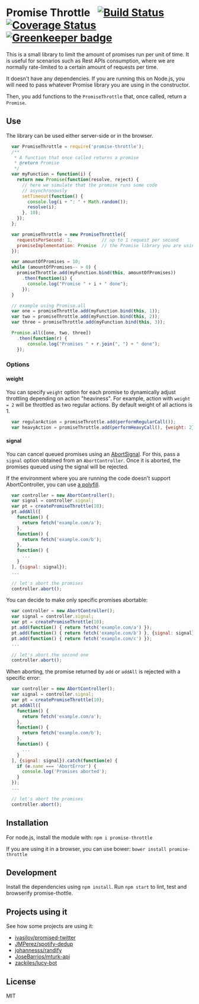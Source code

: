 Promise Throttle &nbsp; [![Build Status](https://api.travis-ci.org/JMPerez/promise-throttle.svg)](https://travis-ci.org/JMPerez/promise-throttle/) [![Coverage Status](https://coveralls.io/repos/github/JMPerez/promise-throttle/badge.svg?branch=master)](https://coveralls.io/r/JMPerez/promise-throttle?branch=master) [![Greenkeeper badge](https://badges.greenkeeper.io/JMPerez/promise-throttle.svg)](https://greenkeeper.io/)
==================


This is a small library to limit the amount of promises run per unit of time. It is useful for scenarios such as Rest APIs consumption, where we are normally rate-limited to a certain amount of requests per time.

It doesn't have any dependencies. If you are running this on Node.js, you will need to pass whatever Promise library you are using in the constructor.

Then, you add functions to the `PromiseThrottle` that, once called, return a `Promise`.

## Use

The library can be used either server-side or in the browser.

```javascript
  var PromiseThrottle = require('promise-throttle');
  /**
   * A function that once called returns a promise
   * @return Promise
   */
  var myFunction = function(i) {
    return new Promise(function(resolve, reject) {
      // here we simulate that the promise runs some code
      // asynchronously
      setTimeout(function() {
        console.log(i + ": " + Math.random());
        resolve(i);
      }, 10);
    });
  };

  var promiseThrottle = new PromiseThrottle({
    requestsPerSecond: 1,           // up to 1 request per second
    promiseImplementation: Promise  // the Promise library you are using
  });

  var amountOfPromises = 10;
  while (amountOfPromises-- > 0) {
    promiseThrottle.add(myFunction.bind(this, amountOfPromises))
      .then(function(i) {
        console.log("Promise " + i + " done");
      });
  }

  // example using Promise.all
  var one = promiseThrottle.add(myFunction.bind(this, 1));
  var two = promiseThrottle.add(myFunction.bind(this, 2));
  var three = promiseThrottle.add(myFunction.bind(this, 3));

  Promise.all([one, two, three])
    .then(function(r) {
        console.log("Promises " + r.join(", ") + " done");
    });
```

### Options

#### weight
You can specify `weight` option for each promise to dynamically adjust throttling depending on
action "heaviness". For example, action with `weight = 2` will be throttled as two regular actions. By default weight of all actions is 1.

```javascript
  var regularAction = promiseThrottle.add(performRegularCall());
  var heavyAction = promiseThrottle.add(performHeavyCall(), {weight: 2});
```

#### signal
You can cancel queued promises using an [AbortSignal](https://developer.mozilla.org/docs/Web/API/AbortController). For this, pass a `signal` option obtained from an `AbortController`. Once it is aborted, the promises queued using the signal will be rejected.

If the environment where you are running the code doesn't support AbortController, you can use [a polyfill](https://github.com/mo/abortcontroller-polyfill).

```js
  var controller = new AbortController();
  var signal = controller.signal;
  var pt = createPromiseThrottle(10);
  pt.addAll([
    function() {
      return fetch('example.com/a');
    },
    function() {
      return fetch('example.com/b');
    },
    function() {
      ...
    }
  ], {signal: signal});
  ...

  // let's abort the promises
  controller.abort();
```

You can decide to make only specific promises abortable:

```js
  var controller = new AbortController();
  var signal = controller.signal;
  var pt = createPromiseThrottle(10);
  pt.add(function() { return fetch('example.com/a') });
  pt.add(function() { return fetch('example.com/b') }, {signal: signal});
  pt.add(function() { return fetch('example.com/c') });
  ...

  // let's abort the second one
  controller.abort();
```

When aborting, the promise returned by `add` or `addAll` is rejected with a specific error:

```js
  var controller = new AbortController();
  var signal = controller.signal;
  var pt = createPromiseThrottle(10);
  pt.addAll([
    function() {
      return fetch('example.com/a');
    },
    function() {
      return fetch('example.com/b');
    },
    function() {
      ...
    }
  ], {signal: signal}).catch(function(e) {
    if (e.name === 'AbortError') {
      console.log('Promises aborted');
    }
  });
  ...

  // let's abort the promises
  controller.abort();
```



## Installation

For node.js, install the module with: `npm i promise-throttle`

If you are using it in a browser, you can use bower: `bower install promise-throttle`

## Development

Install the dependencies using `npm install`.
Run `npm start` to lint, test and browserify promise-thottle.

## Projects using it

See how some projects are using it:

- [ivasilov/promised-twitter](https://github.com/ivasilov/promised-twitter)
- [JMPerez/spotify-dedup](https://github.com/JMPerez/spotify-dedup)
- [johannesss/randify](https://github.com/johannesss/randify)
- [JoseBarrios/mturk-api](https://github.com/JoseBarrios/mturk-api)
- [zackiles/lucy-bot](https://github.com/zackiles/lucy-bot)

## License

MIT
